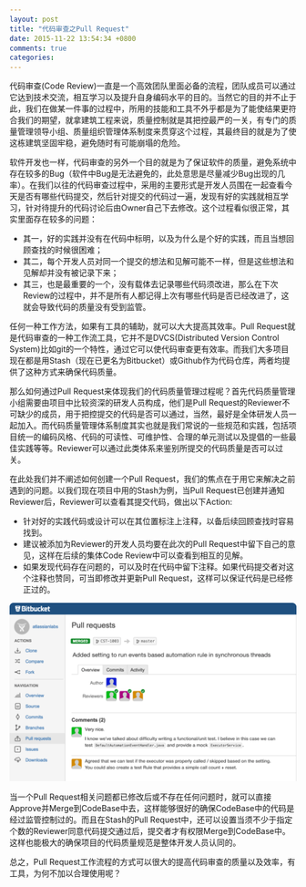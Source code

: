 ```yaml
---
layout: post
title: "代码审查之Pull Request"
date: 2015-11-22 13:54:34 +0800
comments: true
categories: 
---
```


代码审查(Code Review)一直是一个高效团队里面必备的流程，团队成员可以通过它达到技术交流，相互学习以及提升自身编码水平的目的。当然它的目的并不止于此，我们在做某一件事的过程中，所用的技能和工具不外乎都是为了能使结果更符合我们的期望，就拿建筑工程来说，质量控制就是其把控最严的一关，有专门的质量管理领导小组、质量组织管理体系制度来贯穿这个过程，其最终目的就是为了使这栋建筑坚固牢稳，避免随时有可能崩塌的危险。
<!-- more -->
软件开发也一样，代码审查的另外一个目的就是为了保证软件的质量，避免系统中存在较多的Bug（软件中Bug是无法避免的，此处意思是尽量减少Bug出现的几率）。在我们以往的代码审查过程中，采用的主要形式是开发人员围在一起查看今天是否有哪些代码提交，然后针对提交的代码过一遍，发现有好的实践就相互学习，针对待提升的代码讨论后由Owner自己下去修改。这个过程看似很正常，其实里面存在较多的问题：
   
- 其一，好的实践并没有在代码中标明，以及为什么是个好的实践，而且当想回顾查找的时候很困难；  
- 其二，每个开发人员对同一个提交的想法和见解可能不一样，但是这些想法和见解却并没有被记录下来；    
- 其三，也是最重要的一个，没有载体去记录哪些代码须改进，那么在下次Review的过程中，并不是所有人都记得上次有哪些代码是否已经改进了，这就会导致代码的质量没有受到监管。

任何一种工作方法，如果有工具的辅助，就可以大大提高其效率。Pull Request就是代码审查的一种工作流工具，它并不是DVCS(Distributed Version Control System)比如git的一个特性，通过它可以使代码审查更有效率。而我们大多项目现在都是用Stash（现在已更名为Bitbucket）或Github作为代码仓库，两者均提供了这种方式来确保代码质量。

那么如何通过Pull Request来体现我们的代码质量管理过程呢？首先代码质量管理小组需要由项目中比较资深的研发人员构成，他们是Pull Request的Reviewer不可缺少的成员，用于把控提交的代码是否可以通过，当然，最好是全体研发人员一起加入。而代码质量管理体系制度其实也就是我们常说的一些规范和实践，包括项目统一的编码风格、代码的可读性、可维护性、合理的单元测试以及提倡的一些最佳实践等等。Reviewer可以通过此类体系来鉴别所提交的代码质量是否可以过关。

在此处我们并不阐述如何创建一个Pull Request，我们的焦点在于用它来解决之前遇到的问题。以我们现在项目中用的Stash为例，当Pull Request已创建并通知Reviewer后，Reviewer可以查看其提交代码，做出以下Action:

- 针对好的实践代码或设计可以在其位置标注上注释，以备后续回顾查找时容易找到。
- 建议被添加为Reviewer的开发人员均要在此次的Pull Request中留下自己的意见，这样在后续的集体Code Review中可以查看到相互的见解。
- 如果发现代码存在问题的，可以及时在代码中留下注释。如果代码提交者对这个注释也赞同，可当即修改并更新Pull Request，这样可以保证代码是已经修正过的。

![stash-pull-request.png](/assets/images/stash-pull-request.png)

当一个Pull Request相关问题都已修改后或不存在任何问题时，就可以直接Approve并Merge到CodeBase中去，这样能够很好的确保CodeBase中的代码是经过监管控制过的。而且在Stash的Pull Request中，还可以设置当须不少于指定个数的Reviewer同意代码提交通过后，提交者才有权限Merge到CodeBase中。这样也能极大的确保项目的代码质量规范是整体开发人员认同的。

总之，Pull Request工作流程的方式可以很大的提高代码审查的质量以及效率，有工具，为何不加以合理使用呢？




   


